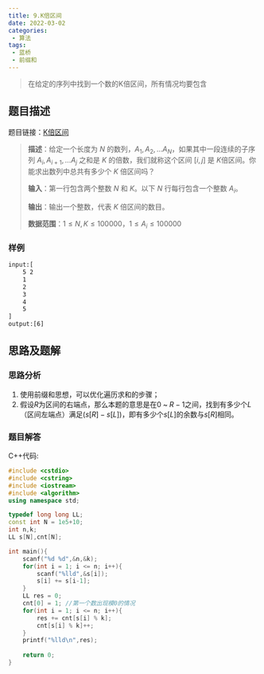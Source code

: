 ```yaml
---
title: 9.K倍区间
date: 2022-03-02
categories:
 - 算法
tags:
 - 蓝桥
 - 前缀和
---
```


> 在给定的序列中找到一个数的K倍区间，所有情况均要包含

<!-- more -->

## 题目描述

题目链接：[K倍区间](https://www.acwing.com/problem/content/1232/)

> **描述**：给定一个长度为 $N$ 的数列，$A_{1},A_{2},…A_{N}$，如果其中一段连续的子序列 $A_{i},A_{i+1},…A_{j}$ 之和是 $K$ 的倍数，我们就称这个区间 $[i,j]$ 是 $K$倍区间。你能求出数列中总共有多少个 $K$ 倍区间吗？
>
> **输入**：第一行包含两个整数 $N$ 和 $K$。以下 $N$ 行每行包含一个整数 $A_{i}$。
>
> **输出**：输出一个整数，代表 $K$ 倍区间的数目。
>
> **数据范围**：$1 \leq N,K \leq 100000$，$1 \leq A_{i} \leq 100000$

### 样例

```html
input:[
    5 2
    1
    2
    3
    4
    5
]
output:[6]
```

## 思路及题解

### 思路分析

1. 使用前缀和思想，可以优化遍历求和的步骤；
2. 假设$R$为区间的右端点，那么本题的意思是在$0\;$~$\;R-1$之间，找到有多少个$L$（区间左端点）满足$(s[R]-s[L])%k == 0$，即有多少个$s[L]$的余数与$s[R]$相同。

### 题目解答

C++代码:

```cpp
#include <cstdio>
#include <cstring>
#include <iostream>
#include <algorithm>
using namespace std;

typedef long long LL;
const int N = 1e5+10;
int n,k;
LL s[N],cnt[N];

int main(){
    scanf("%d %d",&n,&k);
    for(int i = 1; i <= n; i++){
        scanf("%lld",&s[i]);
        s[i] += s[i-1];
    }
    LL res = 0;
    cnt[0] = 1; //第一个数出现模0的情况
    for(int i = 1; i <= n; i++){
        res += cnt[s[i] % k];
        cnt[s[i] % k]++;
    }
    printf("%lld\n",res);
    
    return 0;
}
```
